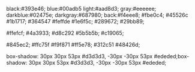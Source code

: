 black:#393e46;
blue:#00adb5
light:#aad8d3;
gray:#eeeeee;
darkblue:#02475e;
darkgray:#687980;
back:#f4eee8;
#fbe0c4;
#45526c
#1b1717;
#364547
#feffde
#1e6f5c;
#289672;
#29bb89;

<!-- lol -->
#ffefcf;
#4a3933;
#d8c292
#5b5b5b;
#c19065;
<!-- another -->
#845ec2;
#ffc75f
#f9f871
#ff5e78;
#312c51
#48426d;
<!-- fonts -->

<!-- /shadows -->
box-shadow:  30px 30px 53px #d3d3d3,
             -30px -30px 53px #ededed;box-shadow:  30px 30px 53px #d3d3d3,
             -30px -30px 53px #ededed;